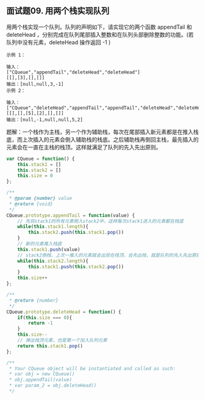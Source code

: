 ## 面试题09. 用两个栈实现队列

用两个栈实现一个队列。队列的声明如下，请实现它的两个函数 appendTail 和 deleteHead ，分别完成在队列尾部插入整数和在队列头部删除整数的功能。(若队列中没有元素，deleteHead 操作返回 -1 )

 ```
示例 1：

输入：
["CQueue","appendTail","deleteHead","deleteHead"]
[[],[3],[],[]]
输出：[null,null,3,-1]
示例 2：

输入：
["CQueue","deleteHead","appendTail","appendTail","deleteHead","deleteHead"]
[[],[],[5],[2],[],[]]
输出：[null,-1,null,null,5,2]
 ```



题解：一个栈作为主栈，另一个作为辅助栈，每次在尾部插入新元素都是在推入栈底，而上次插入的元素会倒入辅助栈的栈底。之后辅助栈再倒回主栈，最先插入的元素会在一直在主栈的栈顶。这样就满足了队列的先入先出原则。

```javascript
var CQueue = function() {
    this.stack1 = []
    this.stack2 = []
    this.size = 0
};

/** 
 * @param {number} value
 * @return {void}
 */
CQueue.prototype.appendTail = function(value) {
    // 先将stack1的所有元素倒入stack2中，这样每次stack1进入的元素都在栈底
    while(this.stack1.length){
        this.stack2.push(this.stack1.pop())
    }
    // 新的元素推入栈底
    this.stack1.push(value)
    // stack2倒栈，上次一推入的元素就会出现在栈顶，会先出栈，就是队列的先入先出原则
    while(this.stack2.length){
        this.stack1.push(this.stack2.pop())
    }
    this.size++
};

/**
 * @return {number}
 */
CQueue.prototype.deleteHead = function() {
    if(this.size === 0){
        return -1
    }
    this.size--
    // 弹出栈顶元素，也是第一个加入队列元素
    return this.stack1.pop()
};

/**
 * Your CQueue object will be instantiated and called as such:
 * var obj = new CQueue()
 * obj.appendTail(value)
 * var param_2 = obj.deleteHead()
 */
```

